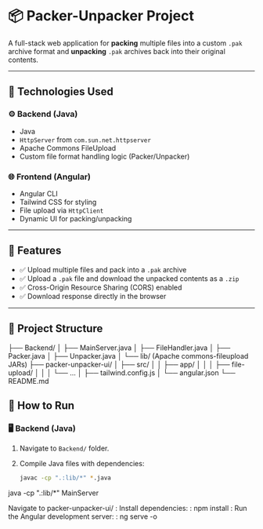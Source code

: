 # 📦 Packer-Unpacker Project

A full-stack web application for **packing** multiple files into a custom `.pak` archive format and **unpacking** `.pak` archives back into their original contents.

---

## 🔧 Technologies Used

### ⚙️ Backend (Java)
- Java 
- `HttpServer` from `com.sun.net.httpserver`
- Apache Commons FileUpload
- Custom file format handling logic (Packer/Unpacker)

### 🌐 Frontend (Angular)
- Angular CLI
- Tailwind CSS for styling
- File upload via `HttpClient`
- Dynamic UI for packing/unpacking

---

## 🚀 Features

- ✅ Upload multiple files and pack into a `.pak` archive
- ✅ Upload a `.pak` file and download the unpacked contents as a `.zip`
- ✅ Cross-Origin Resource Sharing (CORS) enabled
- ✅ Download response directly in the browser

---

## 📁 Project Structure
├── Backend/
│ ├── MainServer.java
│ ├── FileHandler.java
│ ├── Packer.java
│ ├── Unpacker.java
│ └── lib/ (Apache commons-fileupload JARs)
├── packer-unpacker-ui/
│ ├── src/
│ │ ├── app/
│ │ │ ├── file-upload/
│ │ │ └── ...
│ ├── tailwind.config.js
│ └── angular.json
└── README.md





## 🧪 How to Run

### 🖥️ Backend (Java)

1. Navigate to `Backend/` folder.
2. Compile Java files with dependencies:

   ```bash
   javac -cp ".:lib/*" *.java
java -cp ".:lib/*" MainServer

Navigate to packer-unpacker-ui/
: Install dependencies:
: npm install
: Run the Angular development server:
: ng serve -o
